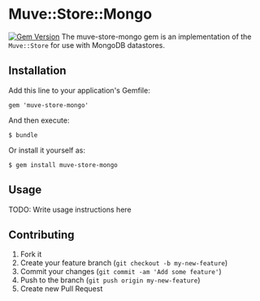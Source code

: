 # Muve::Store::Mongo

[![Gem Version](https://badge.fury.io/rb/muve-store-mongo.svg)](http://badge.fury.io/rb/muve-store-mongo)
The muve-store-mongo gem is an implementation of the ```Muve::Store``` for use
with MongoDB datastores.

## Installation

Add this line to your application's Gemfile:

    gem 'muve-store-mongo'

And then execute:

    $ bundle

Or install it yourself as:

    $ gem install muve-store-mongo

## Usage

TODO: Write usage instructions here

## Contributing

1. Fork it
2. Create your feature branch (`git checkout -b my-new-feature`)
3. Commit your changes (`git commit -am 'Add some feature'`)
4. Push to the branch (`git push origin my-new-feature`)
5. Create new Pull Request
